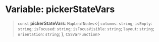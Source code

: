 # Variable: pickerStateVars

> `const` **pickerStateVars**: `MapLeafNodes`\<\{ `columns`: `string`; `isEmpty`: `string`; `isFocused`: `string`; `isFocusVisible`: `string`; `layout`: `string`; `orientation`: `string`; \}, `CSSVarFunction`\>
